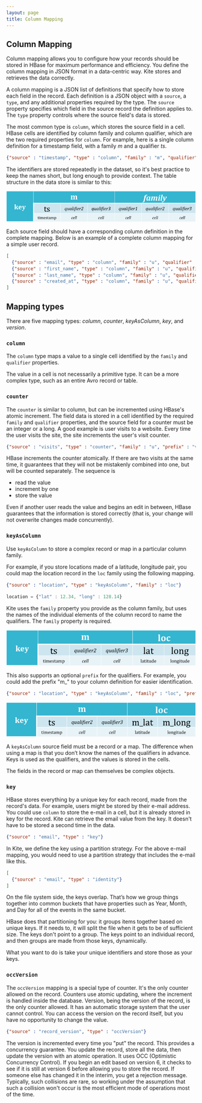```yaml
---
layout: page
title: Column Mapping
---
```


## Column Mapping

Column mapping allows you to configure how your records should be stored in HBase for maximum performance and efficiency. You define the column mapping in JSON format in a data-centric way. Kite stores and retrieves the data correctly.

A column mapping is a JSON list of definitions that specify how to store each field in the record. Each definition is a JSON object with a `source`, a `type`, and any additional properties required by the type. The `source` property specifies which field in the source record the definition applies to. The `type` property controls where the source field's data is stored.

The most common type is `column`, which stores the source field in a cell. HBase cells are identified by column family and column qualifier, which are the two required properties for `column`. For example, here is a single column definition for a timestamp field, with a family _m_ and a qualifier _ts_.

```json
{"source" : "timestamp", "type" : "column", "family" : "m", "qualifier" : "ts"}
```

The identifiers are stored repeatedly in the dataset, so it's best practice to keep the names short, but long enough to provide context. The table structure in the data store is similar to this:

![Example table.](https://raw.githubusercontent.com/DennisDawson/KiteImages/master/14.1ColumnMapping.png)

Each source field should have a corresponding column definition in the complete mapping. Below is an example of a complete column mapping for a simple user record.

```json
[
  {"source" : "email", "type" : "column", "family" : "u", "qualifier" : "mail"},
  {"source" : "first_name", "type" : "column", "family" : "u", "qualifier" : "fname"},
  {"source" : "last_name", "type" : "column", "family" : "u", "qualifier" : "lname"},
  {"source" : "created_at", "type" : "column", "family" : "u", "qualifier" : "ts"}
]
```

## Mapping types

There are five mapping types: _column_, _counter_, _keyAsColumn_, _key_, and _version_.

### `column`
The `column` type maps a value to a single cell identified by the `family` and `qualifier` properties.

The value in a cell is not necessarily a primitive type. It can be a more complex type, such as an entire Avro record or table.

### `counter` 
The `counter` is similar to column, but can be incremented using HBase's atomic increment. The field data is stored in a cell identified by the required `family` and `qualifier` properties, and the source field for a counter must be an integer or a long. A good example is user visits to a website. Every time the user visits the site, the site increments the user's visit counter.

```json
{"source" : "visits", "type" : "counter", "family" : "u", "prefix" : "visits"}
```

HBase increments the counter atomically. If there are two visits at the same time, it guarantees that they will not be mistakenly combined into one, but will be counted separately. The sequence is

* read the value
* increment by one
* store the value

Even if another user reads the value and begins an edit in between, HBase guarantees that the information is stored correctly (that is, your change will not overwrite changes made concurrently).

### `keyAsColumn`

Use `keyAsColumn` to store a complex record or map in a particular column family. 

For example, if you store locations made of a latitude, longitude pair, you could map the location record in the `loc` family using the following mapping.

```json
{"source" : "location", "type" : "keyAsColumn", "family" : "loc"}
```

```javascript
location = {"lat" : 12.34, "long" : 128.14}
```

Kite uses the `family` property you provide as the column family, but uses the names of the individual elements of the column record to name the qualifiers. The `family` property is required.

![keyAsColumn](https://raw.githubusercontent.com/DennisDawson/KiteImages/master/14.1_keyAsColumn.png)

This also supports an optional `prefix` for the qualifiers. For example, you could add the prefix "m_" to your column definition for easier identification.

```json
{"source" : "location", "type" : "keyAsColumn", "family" : "loc", "prefix" : "m_"}
```

![keyAsColumn with prefix](https://raw.githubusercontent.com/DennisDawson/KiteImages/master/14.1_keyAsColumnWithPrefix.png)


A `keyAsColumn` source field must be a record or a map. The difference when using a map is that you don’t know the names of the qualifiers in advance. Keys is used as the qualifiers, and the values is stored in the cells.

The fields in the record or map can themselves be complex objects.

### `key`

HBase stores everything by a unique key for each record, made from the record's data. For example, users might be stored by their e-mail address. You could use `column` to store the e-mail in a cell, but it is already stored in key for the record. Kite can retrieve the email value from the key. It doesn't have to be stored a second time in the data.

```json
{"source" : "email", "type" : "key"}
```

In Kite, we define the key using a partition strategy. For the above e-mail mapping, you would need to use a partition strategy that includes the e-mail like this.

```json
[
  {"source" : "email", "type" : "identity"}
]
```

On the file system side, the keys overlap. That’s how we group things together into common buckets that have properties such as Year, Month, and Day for all of the events in the same bucket.

HBase does that partitioning for you: it groups items together based on unique keys. If it needs to, it will split the file when it gets to be of sufficient size. The keys don't point to a group. The keys point to an individual record, and then groups are made from those keys, dynamically.

What you want to do is take your unique identifiers and store those as your keys.

### `occVersion`

The `occVersion` mapping is a special type of counter. It's the only counter allowed on the record. Counters use atomic updating, where the increment is handled inside the database. Version, being the version of the record, is the only counter allowed. It has an automatic storage system that the user cannot control. You can access the version on the record itself, but you have no opportunity to change the value. 

```json
{"source" : "record_version", "type" : "occVersion"}
```

The version is incremented every time you "put" the record. This provides a concurrency guarantee. You update the record, store all the data, then update the version with an atomic operation. It uses OCC (Optimistic Concurrency Control). If you begin an edit based on version 6, it checks to see if it is still at version 6 before allowing you to store the record. If someone else has changed it in the interim, you get a rejection message. Typically, such collisions are rare, so working under the assumption that such a collision won't occur is the most efficient mode of operations most of the time.
